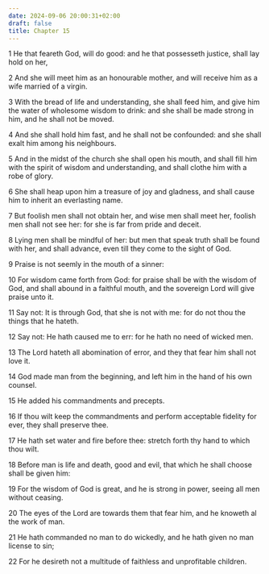```yaml
---
date: 2024-09-06 20:00:31+02:00
draft: false
title: Chapter 15
---
```




1 He that feareth God, will do good: and he that possesseth justice, shall lay hold on her,

2 And she will meet him as an honourable mother, and will receive him as a wife married of a virgin.

3 With the bread of life and understanding, she shall feed him, and give him the water of wholesome wisdom to drink: and she shall be made strong in him, and he shall not be moved.

4 And she shall hold him fast, and he shall not be confounded: and she shall exalt him among his neighbours.

5 And in the midst of the church she shall open his mouth, and shall fill him with the spirit of wisdom and understanding, and shall clothe him with a robe of glory.

6 She shall heap upon him a treasure of joy and gladness, and shall cause him to inherit an everlasting name.

7 But foolish men shall not obtain her, and wise men shall meet her, foolish men shall not see her: for she is far from pride and deceit.

8 Lying men shall be mindful of her: but men that speak truth shall be found with her, and shall advance, even till they come to the sight of God.

9 Praise is not seemly in the mouth of a sinner:

10 For wisdom came forth from God: for praise shall be with the wisdom of God, and shall abound in a faithful mouth, and the sovereign Lord will give praise unto it.

11 Say not: It is through God, that she is not with me: for do not thou the things that he hateth.

12 Say not: He hath caused me to err: for he hath no need of wicked men.

13 The Lord hateth all abomination of error, and they that fear him shall not love it.

14 God made man from the beginning, and left him in the hand of his own counsel.

15 He added his commandments and precepts.

16 If thou wilt keep the commandments and perform acceptable fidelity for ever, they shall preserve thee.

17 He hath set water and fire before thee: stretch forth thy hand to which thou wilt.

18 Before man is life and death, good and evil, that which he shall choose shall be given him:

19 For the wisdom of God is great, and he is strong in power, seeing all men without ceasing.

20 The eyes of the Lord are towards them that fear him, and he knoweth al the work of man.

21 He hath commanded no man to do wickedly, and he hath given no man license to sin;

22 For he desireth not a multitude of faithless and unprofitable children.

